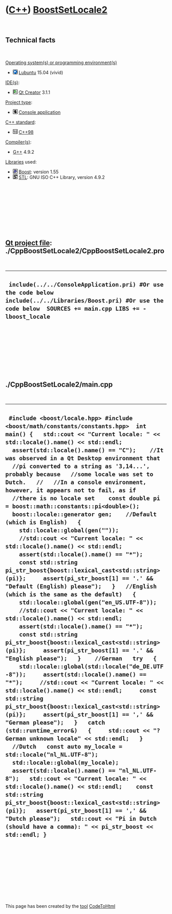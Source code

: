 
 

 

 

 

 

([C++](Cpp.md)) [BoostSetLocale2](CppBoostSetLocale2.md)
==========================================================

 

Technical facts
---------------

 

[Operating system(s) or programming environment(s)](CppOs.md)

-   ![Lubuntu](PicLubuntu.png) [Lubuntu](CppLubuntu.md) 15.04 (vivid)

[IDE(s)](CppIde.md):

-   ![Qt Creator](PicQtCreator.png) [Qt Creator](CppQtCreator.md) 3.1.1

[Project type](CppQtProjectType.md):

-   ![console](PicConsole.png) [Console
    application](CppConsoleApplication.md)

[C++ standard](CppStandard.md):

-   ![C++98](PicCpp98.png) [C++98](Cpp98.md)

[Compiler(s)](CppCompiler.md):

-   [G++](CppGpp.md) 4.9.2

[Libraries](CppLibrary.md) used:

-   ![Boost](PicBoost.png) [Boost](CppBoost.md): version 1.55
-   ![STL](PicStl.png) [STL](CppStl.md): GNU ISO C++ Library, version
    4.9.2

 

 

 

 

 

[Qt project file](CppQtProjectFile.md): ./CppBoostSetLocale2/CppBoostSetLocale2.pro
------------------------------------------------------------------------------------

 

  -----------------------------------------------------------------------------------------------------------------------------------------------------------------------
  ` include(../../ConsoleApplication.pri) #Or use the code below include(../../Libraries/Boost.pri) #Or use the code below  SOURCES += main.cpp LIBS += -lboost_locale`
  -----------------------------------------------------------------------------------------------------------------------------------------------------------------------

 

 

 

 

 

./CppBoostSetLocale2/main.cpp
-----------------------------

 

  -------------------------------------------------------------------------------------------------------------------------------------------------------------------------------------------------------------------------------------------------------------------------------------------------------------------------------------------------------------------------------------------------------------------------------------------------------------------------------------------------------------------------------------------------------------------------------------------------------------------------------------------------------------------------------------------------------------------------------------------------------------------------------------------------------------------------------------------------------------------------------------------------------------------------------------------------------------------------------------------------------------------------------------------------------------------------------------------------------------------------------------------------------------------------------------------------------------------------------------------------------------------------------------------------------------------------------------------------------------------------------------------------------------------------------------------------------------------------------------------------------------------------------------------------------------------------------------------------------------------------------------------------------------------------------------------------------------------------------------------------------------------------------------------------------------------------------------------------------------------------------------------------------------------------------------------------------------------------------------------------------------------------------------------------------------------------------------------------------------------------------------------------------
  ` #include <boost/locale.hpp> #include <boost/math/constants/constants.hpp>  int main() {   std::cout << "Current locale: " << std::locale().name() << std::endl;   assert(std::locale().name() == "C");    //It was observed in a Qt Desktop environment that   //pi converted to a string as '3,14...', probably because   //some locale was set to Dutch.   //   //In a console environment, however, it appears not to fail, as if   //there is no locale set    const double pi = boost::math::constants::pi<double>();    boost::locale::generator gen;    //Default (which is English)   {     std::locale::global(gen(""));     //std::cout << "Current locale: " << std::locale().name() << std::endl;     assert(std::locale().name() == "*");      const std::string pi_str_boost{boost::lexical_cast<std::string>(pi)};     assert(pi_str_boost[1] == '.' && "Default (English) please");   }   //English (which is the same as the default)   {     std::locale::global(gen("en_US.UTF-8"));     //std::cout << "Current locale: " << std::locale().name() << std::endl;     assert(std::locale().name() == "*");     const std::string pi_str_boost{boost::lexical_cast<std::string>(pi)};     assert(pi_str_boost[1] == '.' && "English please");   }    //German   try   {     std::locale::global(std::locale("de_DE.UTF-8"));     assert(std::locale().name() == "*");     //std::cout << "Current locale: " << std::locale().name() << std::endl;     const std::string pi_str_boost{boost::lexical_cast<std::string>(pi)};     assert(pi_str_boost[1] == ',' && "German please");   }   catch (std::runtime_error&)   {     std::cout << "?German unknown locale" << std::endl;   }    //Dutch   const auto my_locale = std::locale("nl_NL.UTF-8");   std::locale::global(my_locale);   assert(std::locale().name() == "nl_NL.UTF-8");   std::cout << "Current locale: " << std::locale().name() << std::endl;    const std::string pi_str_boost{boost::lexical_cast<std::string>(pi)};   assert(pi_str_boost[1] == ',' && "Dutch please");   std::cout << "Pi in Dutch (should have a comma): " << pi_str_boost << std::endl; }`
  -------------------------------------------------------------------------------------------------------------------------------------------------------------------------------------------------------------------------------------------------------------------------------------------------------------------------------------------------------------------------------------------------------------------------------------------------------------------------------------------------------------------------------------------------------------------------------------------------------------------------------------------------------------------------------------------------------------------------------------------------------------------------------------------------------------------------------------------------------------------------------------------------------------------------------------------------------------------------------------------------------------------------------------------------------------------------------------------------------------------------------------------------------------------------------------------------------------------------------------------------------------------------------------------------------------------------------------------------------------------------------------------------------------------------------------------------------------------------------------------------------------------------------------------------------------------------------------------------------------------------------------------------------------------------------------------------------------------------------------------------------------------------------------------------------------------------------------------------------------------------------------------------------------------------------------------------------------------------------------------------------------------------------------------------------------------------------------------------------------------------------------------------------

 

 

 

 

 

 

This page has been created by the [tool](Tools.md)
[CodeToHtml](ToolCodeToHtml.md)
